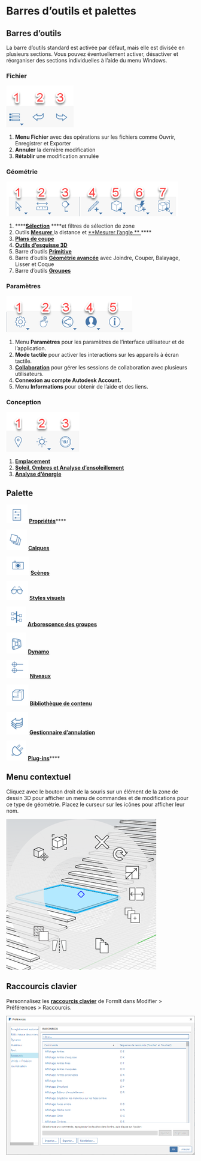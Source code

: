 # Barres d’outils et palettes

## Barres d’outils

La barre d’outils standard est activée par défaut, mais elle est divisée en plusieurs sections. Vous pouvez éventuellement activer, désactiver et réorganiser des sections individuelles à l’aide du menu Windows.

### Fichier

![](../.gitbook/assets/file_icons.png)

1. **Menu Fichier** avec des opérations sur les fichiers comme Ouvrir, Enregistrer et Exporter
2. **Annuler** la dernière modification
3. **Rétablir** une modification annulée

### Géométrie

![](../.gitbook/assets/geometry_icons%20%281%29.png)

1. \*\*\*\*[**Sélection**](https://windows.help.formit.autodesk.com/tool-library/select-edge-face-or-object) ****et filtres de sélection de zone
2. Outils [**Mesurer** ](../tool-library/measure-tool.md)la distance et [**Mesurer l’angle ** ](../tool-library/measure-angle-tool.md) ****
3. [**Plans de coupe**](../tool-library/section-planes.md)
4. [**Outils d’esquisse 3D**](../formit-primer/part-i/3d-sketching.md)
5. Barre d’outils [**Primitive**](../tool-library/place-primitive-object.md)
6. Barre d’outils [**Géométrie avancée**]() avec Joindre, Couper, Balayage, Lisser et Coque
7. Barre d’outils [**Groupes**](../tool-library/groups.md)

### Paramètres

![](../.gitbook/assets/settings_icons.png)

1. Menu **Paramètres** pour les paramètres de l’interface utilisateur et de l’application.
2. **Mode tactile** pour activer les interactions sur les appareils à écran tactile.
3. [**Collaboration**](../tool-library/collaboration.md) pour gérer les sessions de collaboration avec plusieurs utilisateurs.
4. **Connexion au compte Autodesk Account.**
5. Menu **Informations** pour obtenir de l’aide et des liens.

### Conception

![](../.gitbook/assets/design_icons.png)

1. [**Emplacement** ](../tool-library/setting-location.md)
2. [**Soleil, Ombres et Analyse d’ensoleillement**](../tool-library/solar-analysis.md)
3. [**Analyse d’énergie**](../tool-library/energy-analysis.md)

## Palette

![](../.gitbook/assets/properties%20%281%29.png) [**Propriétés**](https://windows.help.formit.autodesk.com/tool-library/properties)\*\*\*\*

![](../.gitbook/assets/layers.png) [**Calques**](../tool-library/layers.md)

![](../.gitbook/assets/scenes.png) [**Scènes**](../tool-library/scenes.md)

![](../.gitbook/assets/visual_styles.png) [**Styles visuels**](../tool-library/visual-styles.md)

![](../.gitbook/assets/branch_tree.png) [**Arborescence des groupes**](../tool-library/groups-tree.md)

![](../.gitbook/assets/dynamo.png) [**Dynamo**](../tool-library/dynamo.md)

![](../.gitbook/assets/levels.png) [**Niveaux**](../tool-library/levels-and-area.md)

![](../.gitbook/assets/content_library.png) [**Bibliothèque de contenu**](../tool-library/content-library.md)

![](../.gitbook/assets/undo.png) [**Gestionnaire d’annulation**](https://github.com/FormIt3D/autodesk-formit-360-windows-help/tree/c377e7b8a3b8e43e684321d0b7de867608d317a3/tool-library/undo-manager.md)

![](../.gitbook/assets/plugin_img.png) [**Plug-ins**](https://windows.help.formit.autodesk.com/tool-library/plug-ins)\*\*\*\*

## Menu contextuel

Cliquez avec le bouton droit de la souris sur un élément de la zone de dessin 3D pour afficher un menu de commandes et de modifications pour ce type de géométrie. Placez le curseur sur les icônes pour afficher leur nom.

![](../.gitbook/assets/wheel_img.png)

## Raccourcis clavier

Personnalisez les [**raccourcis clavier**](../appendix/keyboard-shortcuts.md) de FormIt dans Modifier > Préférences > Raccourcis.

![](../.gitbook/assets/shortcuts_img.png)

